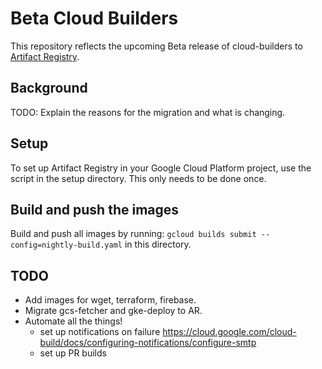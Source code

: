 # Beta Cloud Builders

This repository reflects the upcoming Beta release of cloud-builders to
[Artifact Registry](https://cloud.google.com/artifact-registry).

## Background

TODO: Explain the reasons for the migration and what is changing.

## Setup

To set up Artifact Registry in your Google Cloud Platform project, use the
script in the setup directory. This only needs to be done once.

## Build and push the images

Build and push all images by running:
`gcloud builds submit --config=nightly-build.yaml`
in this directory.

## TODO

- Add images for wget, terraform, firebase.
- Migrate gcs-fetcher and gke-deploy to AR.
- Automate all the things!
    - set up notifications on failure https://cloud.google.com/cloud-build/docs/configuring-notifications/configure-smtp
    - set up PR builds
